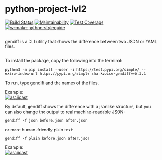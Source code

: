 # python-project-lvl2
[![Build Status](https://travis-ci.org/sharkvoice/python-project-lvl2.svg?branch=master)](https://travis-ci.org/sharkvoice/python-project-lvl2)
[![Maintainability](https://api.codeclimate.com/v1/badges/a39b88f77390224636bb/maintainability)](https://codeclimate.com/github/sharkvoice/python-project-lvl2/maintainability)
[![Test Coverage](https://api.codeclimate.com/v1/badges/a39b88f77390224636bb/test_coverage)](https://codeclimate.com/github/sharkvoice/python-project-lvl2/test_coverage)
[![wemake-python-styleguide](https://img.shields.io/badge/style-wemake-000000.svg)](https://github.com/wemake-services/wemake-python-styleguide)
##
gendiff is a CLI utility that shows the difference between two JSON or YAML files.
##
To install the package, copy the following into the terminal:  
```
python3 -m pip install --user -i https://test.pypi.org/simple/ --extra-index-url https://pypi.org/simple sharkvoice-gendiff==0.3.1
```  
To run, type gendiff and the names of the files.  
  
Example:  
[![asciicast](https://asciinema.org/a/sQp6GyMHUPt87iOQYAhIpz4nW.svg)](https://asciinema.org/a/sQp6GyMHUPt87iOQYAhIpz4nW)  
  
By default, gendiff shows the difference with a jsonlike structure, but you can also change the output to real machine-readable JSON:  
```
gendiff -f json before.json after.json
```  
or more human-friendly plain text:
```
gendiff -f plain before.json after.json
```  
Example:  
[![asciicast](https://asciinema.org/a/AAWNQc7EpRJlHVmlaDSst94DA.svg)](https://asciinema.org/a/AAWNQc7EpRJlHVmlaDSst94DA)
